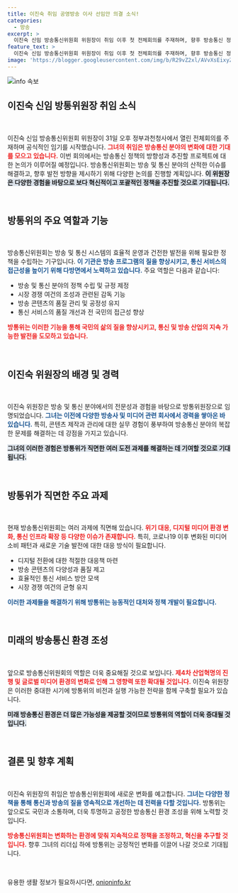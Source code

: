 ```yaml
---
title: 이진숙 취임 공영방송 이사 선임안 의결 소식!
categories:
  - 방송
excerpt: >
  이진숙 신임 방송통신위원회 위원장이 취임 이후 첫 전체회의를 주재하며, 향후 방송통신 정책의 방향성을 제시했다. 그녀의 리더십이 어떤 변화를 가져올지 주목된다!
feature_text: >
  이진숙 신임 방송통신위원회 위원장이 취임 이후 첫 전체회의를 주재하며, 향후 방송통신 정책의 방향성을 제시했다. 그녀의 리더십이 어떤 변화를 가져올지 주목된다!
image: 'https://blogger.googleusercontent.com/img/b/R29vZ2xl/AVvXsEixyZcFfHzMRdzZMjFBmAUKJYCLCGyLL1o632UiGVXcaFdKo_bkvkuCioo0uUKlGfBVcT3P84aROyZIXSBEx3Aw5nCQ3pTgDom1WDC4m8eifvWiAmWEEVb4x6G_l8C0QH225ldMjyaFvpxGEBGNO37VmDTDMHGhJPq73UglMfDca1-0aw/s1600/blogspot.png'
---
```


<p><img src="https://blogger.googleusercontent.com/img/b/R29vZ2xl/AVvXsEixyZcFfHzMRdzZMjFBmAUKJYCLCGyLL1o632UiGVXcaFdKo_bkvkuCioo0uUKlGfBVcT3P84aROyZIXSBEx3Aw5nCQ3pTgDom1WDC4m8eifvWiAmWEEVb4x6G_l8C0QH225ldMjyaFvpxGEBGNO37VmDTDMHGhJPq73UglMfDca1-0aw/s1600/blogspot.png" alt="info 속보" /></p>

<h2 data-ke-size="size26">이진숙 신임 방통위원장 취임 소식</h2>

<p data-ke-size="size16">&nbsp;</p>

<p>이진숙 신임 방송통신위원회 위원장이 31일 오후 정부과천청사에서 열린 전체회의를 주재하며 공식적인 임기를 시작했습니다. <b><span style="color: #ee2323;">그녀의 취임은 방송통신 분야의 변화에 대한 기대를 모으고 있습니다.</span></b> 이번 회의에서는 방송통신 정책의 방향성과 추진할 프로젝트에 대한 논의가 이루어질 예정입니다. 방송통신위원회는 방송 및 통신 분야의 산적한 이슈를 해결하고, 향후 발전 방향을 제시하기 위해 다양한 논의를 진행할 계획입니다. <b><span style="background-color: #21538527;">이 위원장은 다양한 경험을 바탕으로 보다 혁신적이고 포괄적인 정책을 추진할 것으로 기대됩니다.</span></b></p>

<p data-ke-size="size16">&nbsp;</p>

<h2 data-ke-size="size26">방통위의 주요 역할과 기능</h2>

<p data-ke-size="size16">&nbsp;</p>

<p>방송통신위원회는 방송 및 통신 시스템의 효율적 운영과 건전한 발전을 위해 필요한 정책을 수립하는 기구입니다. <b><span style="color: #1a5490;">이 기관은 방송 프로그램의 질을 향상시키고, 통신 서비스의 접근성을 높이기 위해 다방면에서 노력하고 있습니다.</span></b> 주요 역할은 다음과 같습니다:</p>

<ul>
    <li>방송 및 통신 분야의 정책 수립 및 규정 제정</li>
    <li>시장 경쟁 여건의 조성과 관련된 감독 기능</li>
    <li>방송 콘텐츠의 품질 관리 및 공정성 유지</li>
    <li>통신 서비스의 품질 개선과 전 국민의 접근성 향상</li>
</ul>

<p><b><span style="color: #ee2323;">방통위는 이러한 기능을 통해 국민의 삶의 질을 향상시키고, 통신 및 방송 산업의 지속 가능한 발전을 도모하고 있습니다.</span></b></p>

<p data-ke-size="size16">&nbsp;</p>

<h2 data-ke-size="size26">이진숙 위원장의 배경 및 경력</h2>

<p data-ke-size="size16">&nbsp;</p>

<p>이진숙 위원장은 방송 및 통신 분야에서의 전문성과 경험을 바탕으로 방통위원장으로 임명되었습니다. <b><span style="color: #1a5490;">그녀는 이전에 다양한 방송사 및 미디어 관련 회사에서 경력을 쌓아온 바 있습니다.</span></b> 특히, 콘텐츠 제작과 관리에 대한 실무 경험이 풍부하여 방송통신 분야의 복잡한 문제를 해결하는 데 강점을 가지고 있습니다. </p>

<p><b><span style="background-color: #21538527;">그녀의 이러한 경험은 방통위가 직면한 여러 도전 과제를 해결하는 데 기여할 것으로 기대됩니다.</span></b></p>

<p data-ke-size="size16">&nbsp;</p>

<h2 data-ke-size="size26">방통위가 직면한 주요 과제</h2>

<p data-ke-size="size16">&nbsp;</p>

<p>현재 방송통신위원회는 여러 과제에 직면해 있습니다. <b><span style="color: #ee2323;">위기 대응, 디지털 미디어 환경 변화, 통신 인프라 확장 등 다양한 이슈가 존재합니다.</span></b> 특히, 코로나19 이후 변화된 미디어 소비 패턴과 새로운 기술 발전에 대한 대응 방식이 필요합니다.</p>

<ul>
    <li>디지털 전환에 대한 적절한 대응책 마련</li>
    <li>방송 콘텐츠의 다양성과 품질 제고</li>
    <li>효율적인 통신 서비스 방안 모색</li>
    <li>시장 경쟁 여건의 균형 유지</li>
</ul>

<p><b><span style="color: #1a5490;">이러한 과제들을 해결하기 위해 방통위는 능동적인 대처와 정책 개발이 필요합니다.</span></b></p>

<p data-ke-size="size16">&nbsp;</p>

<h2 data-ke-size="size26">미래의 방송통신 환경 조성</h2>

<p data-ke-size="size16">&nbsp;</p>

<p>앞으로 방송통신위원회의 역할은 더욱 중요해질 것으로 보입니다. <b><span style="color: #ee2323;">제4차 산업혁명의 진행 및 글로벌 미디어 환경의 변화로 인해 그 영향력 또한 확대될 것입니다.</span></b> 이진숙 위원장은 이러한 중대한 시기에 방통위의 비전과 실행 가능한 전략을 함께 구축할 필요가 있습니다.</p>

<p><b><span style="background-color: #21538527;">미래 방송통신 환경은 더 많은 가능성을 제공할 것이므로 방통위의 역할이 더욱 증대될 것입니다.</span></b></p>

<p data-ke-size="size16">&nbsp;</p>

<h2 data-ke-size="size26">결론 및 향후 계획</h2>

<p data-ke-size="size16">&nbsp;</p>

<p>이진숙 위원장의 취임은 방송통신위원회에 새로운 변화를 예고합니다. <b><span style="color: #1a5490;">그녀는 다양한 정책을 통해 통신과 방송의 질을 영속적으로 개선하는 데 전력을 다할 것입니다.</span></b> 방통위는 앞으로도 국민과 소통하며, 더욱 투명하고 공정한 방송통신 환경 조성을 위해 노력할 것입니다.</p>

<p><b><span style="color: #ee2323;">방송통신위원회는 변화하는 환경에 맞춰 지속적으로 정책을 조정하고, 혁신을 추구할 것입니다.</span></b> 향후 그녀의 리더십 하에 방통위는 긍정적인 변화를 이끌어 나갈 것으로 기대됩니다. </p>

<p data-ke-size="size16">&nbsp;</p>
유용한 생활 정보가 필요하시다면, <a href="https://onioninfo.kr" rel="dofollow">onioninfo.kr</a>



